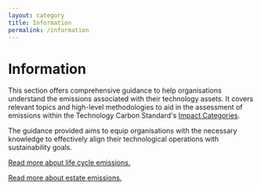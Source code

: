 ```yaml
---
layout: category
title: Information
permalink: /information
---
```


# Information

This section offers comprehensive guidance to help organisations understand the emissions associated with their technology assets. It covers relevant topics and high-level methodologies to aid in the assessment of emissions within the Technology Carbon Standard's [Impact Categories](../categories). 

The guidance provided aims to equip organisations with the necessary knowledge to effectively align their technological operations with sustainability goals.

[Read more about life cycle emissions.](lifecycle)

[Read more about estate emissions.](estate) 